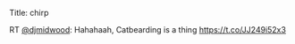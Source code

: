 Title: chirp

RT <a href="http://twitter.com/djmidwood">@djmidwood</a>: Hahahaah, Catbearding is a thing <a href="https://t.co/JJ249i52x3">https://t.co/JJ249i52x3</a>
